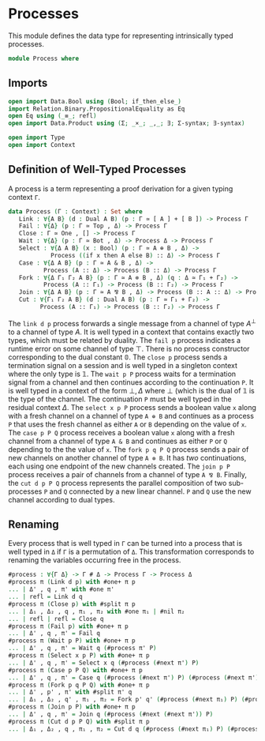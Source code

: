 # Processes

This module defines the data type for representing intrinsically
typed processes.

```agda
module Process where
```

## Imports

```agda
open import Data.Bool using (Bool; if_then_else_)
import Relation.Binary.PropositionalEquality as Eq
open Eq using (_≡_; refl)
open import Data.Product using (Σ; _×_; _,_; ∃; Σ-syntax; ∃-syntax)

open import Type
open import Context
```

## Definition of Well-Typed Processes

A process is a term representing a proof derivation for a given
typing context `Γ`.

```agda
data Process (Γ : Context) : Set where
   Link : ∀{A B} (d : Dual A B) (p : Γ ≃ [ A ] + [ B ]) -> Process Γ
   Fail : ∀{Δ} (p : Γ ≃ Top , Δ) -> Process Γ
   Close : Γ ≃ One , [] -> Process Γ
   Wait : ∀{Δ} (p : Γ ≃ Bot , Δ) -> Process Δ -> Process Γ
   Select : ∀{Δ A B} (x : Bool) (p : Γ ≃ A ⊕ B , Δ) ->
            Process ((if x then A else B) :: Δ) -> Process Γ
   Case : ∀{Δ A B} (p : Γ ≃ A & B , Δ) ->
          Process (A :: Δ) -> Process (B :: Δ) -> Process Γ
   Fork : ∀{Δ Γ₁ Γ₂ A B} (p : Γ ≃ A ⊗ B , Δ) (q : Δ ≃ Γ₁ + Γ₂) ->
          Process (A :: Γ₁) -> Process (B :: Γ₂) -> Process Γ
   Join : ∀{Δ A B} (p : Γ ≃ A ⅋ B , Δ) -> Process (B :: A :: Δ) -> Process Γ
   Cut : ∀{Γ₁ Γ₂ A B} (d : Dual A B) (p : Γ ≃ Γ₁ + Γ₂) ->
         Process (A :: Γ₁) -> Process (B :: Γ₂) -> Process Γ
```

The `link d p` process forwards a single message from a channel of
type $A^⊥$ to a channel of type $A$. It is well typed in a context
that contains exactly two types, which must be related by duality.
The `fail p` process indicates a runtime error on some channel of
type $⊤$. There is no process constructor corresponding to the dual
constant $\mathbb{0}$. The `close p` process sends a termination signal on a session and is
well typed in a singleton context where the only type is
$\mathbb{1}$.
The `wait p P` process waits for a termination signal from a channel
and then continues according to the continuation `P`. It is well
typed in a context of the form $⊥, Δ$ where $⊥$ (which is the dual
of $\mathbb{1}$ is the type of the channel. The continuation `P`
must be well typed in the residual context $Δ$.
The `select x p P` process sends a boolean value `x` along with a
fresh channel on a channel of type `A ⊕ B` and continues as a
process `P` that uses the fresh channel as either `A` or `B`
depending on the value of `x`.
The `case p P Q` process receives a boolean value `x` along with a
fresh channel from a channel of type `A & B` and continues as either
`P` or `Q` depending to the the value of `x`.
The `fork p q P Q` process sends a pair of new channels on another
channel of type `A ⊗ B`. It has *two* continuations, each using one
endpoint of the new channels created.
The `join p P` process receives a pair of channels from a channel of
type `A ⅋ B`.
Finally, the `cut d p P Q` process represents the parallel composition of two
sub-processes `P` and `Q` connected by a new linear channel. `P` and
`Q` use the new channel according to dual types.

## Renaming

Every process that is well typed in `Γ` can be turned into a process
that is well typed in `Δ` if `Γ` is a permutation of `Δ`. This
transformation corresponds to renaming the variables occurring free
in the process.

```agda
#process : ∀{Γ Δ} -> Γ # Δ -> Process Γ -> Process Δ
#process π (Link d p) with #one+ π p
... | Δ' , q , π' with #one π'
... | refl = Link d q
#process π (Close p) with #split π p
... | Δ₁ , Δ₂ , q , π₁ , π₂ with #one π₁ | #nil π₂
... | refl | refl = Close q
#process π (Fail p) with #one+ π p
... | Δ' , q , π' = Fail q
#process π (Wait p P) with #one+ π p
... | Δ' , q , π' = Wait q (#process π' P)
#process π (Select x p P) with #one+ π p
... | Δ' , q , π' = Select x q (#process (#next π') P)
#process π (Case p P Q) with #one+ π p
... | Δ' , q , π' = Case q (#process (#next π') P) (#process (#next π') Q)
#process π (Fork p q P Q) with #one+ π p
... | Δ' , p' , π' with #split π' q
... | Δ₁ , Δ₂ , q' , π₁ , π₂ = Fork p' q' (#process (#next π₁) P) (#process (#next π₂) Q)
#process π (Join p P) with #one+ π p
... | Δ' , q , π' = Join q (#process (#next (#next π')) P)
#process π (Cut d p P Q) with #split π p
... | Δ₁ , Δ₂ , q , π₁ , π₂ = Cut d q (#process (#next π₁) P) (#process (#next π₂) Q)
```
